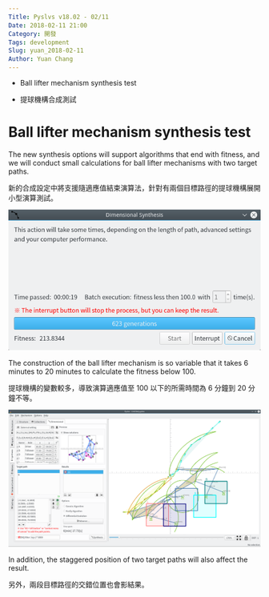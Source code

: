 ```yaml
---
Title: Pyslvs v18.02 - 02/11
Date: 2018-02-11 21:00
Category: 開發
Tags: development
Slug: yuan_2018-02-11
Author: Yuan Chang
---
```


+ Ball lifter mechanism synthesis test

+ 提球機構合成測試

<!-- PELICAN_END_SUMMARY -->

Ball lifter mechanism synthesis test
===

The new synthesis options will support algorithms that end with fitness, and we will conduct small calculations for ball lifter mechanisms with two target paths.

新的合成設定中將支援隨適應值結束演算法，針對有兩個目標路徑的提球機構展開小型演算測試。

![](../data/images/18_02_11_01.png)

The construction of the ball lifter mechanism is so variable that it takes 6 minutes to 20 minutes to calculate the fitness below 100.

提球機構的變數較多，導致演算適應值至 100 以下的所需時間為 6 分鐘到 20 分鐘不等。

![](../data/images/18_02_11_02.png)

In addition, the staggered position of two target paths will also affect the result.

另外，兩段目標路徑的交錯位置也會影結果。